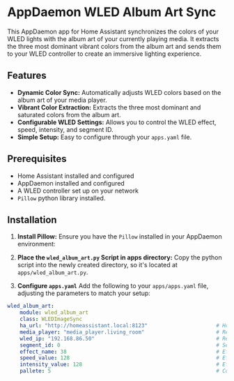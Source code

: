
# AppDaemon WLED Album Art Sync

This AppDaemon app for Home Assistant synchronizes the colors of your WLED lights with the album art of your currently playing media. It extracts the three most dominant vibrant colors from the album art and sends them to your WLED controller to create an immersive lighting experience.

## Features

*   **Dynamic Color Sync:** Automatically adjusts WLED colors based on the album art of your media player.
*   **Vibrant Color Extraction:** Extracts the three most dominant and saturated colors from the album art.
*   **Configurable WLED Settings:** Allows you to control the WLED effect, speed, intensity, and segment ID.
*   **Simple Setup:** Easy to configure through your `apps.yaml` file.

## Prerequisites

*   Home Assistant installed and configured
*   AppDaemon installed and configured
*   A WLED controller set up on your network
*  `Pillow` python library installed.

## Installation

1.  **Install Pillow:**
    Ensure you have the `Pillow` installed in your AppDaemon environment:

2.  **Place the `wled_album_art.py` Script in apps directory:**
    Copy the python script into the newly created directory, so it's located at `apps/wled_album_art.py`.
     
3. **Configure `apps.yaml`**
    Add the following to your `apps/apps.yaml` file, adjusting the parameters to match your setup:

```yaml
wled_album_art:
    module: wled_album_art
    class: WLEDImageSync
    ha_url: "http://homeassistant.local:8123"                      # Home Assistant URL
    media_player: "media_player.living_room"                       # Replace with your media player entity ID
    wled_ip: "192.168.86.50"                                       # Replace with your WLED's IP address
    segment_id: 0                                                  # Segment ID on WLED (optional default 0)
    effect_name: 38                                                # Effect ID on WLED (optional default Solid)
    speed_value: 128                                               # Effect speed (optional default 128)
    intensity_value: 128                                           # Effect intensity (optional default 128)
    pallete: 5                                                     # Color pallete ID
```
